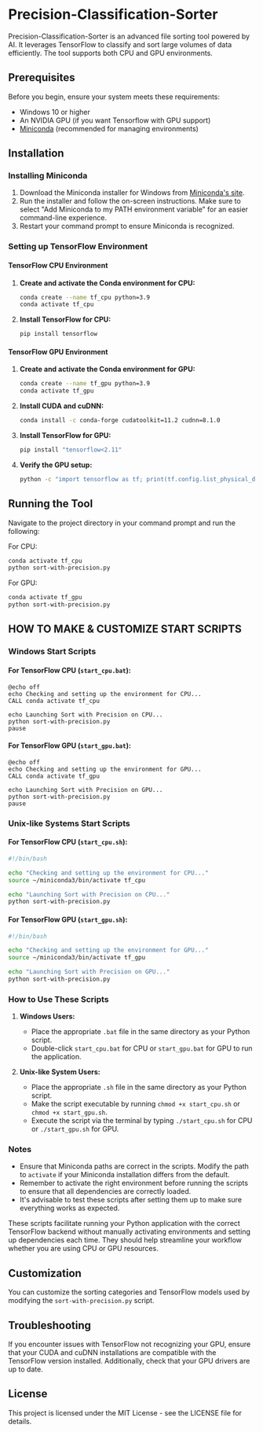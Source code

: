 # Precision-Classification-Sorter

Precision-Classification-Sorter is an advanced file sorting tool powered by AI. It leverages TensorFlow to classify and sort large volumes of data efficiently. The tool supports both CPU and GPU environments.

## Prerequisites

Before you begin, ensure your system meets these requirements:
- Windows 10 or higher
- An NVIDIA GPU (if you want Tensorflow with GPU support)
- [Miniconda](https://docs.conda.io/en/latest/miniconda.html) (recommended for managing environments)

## Installation

### Installing Miniconda

1. Download the Miniconda installer for Windows from [Miniconda's site](https://docs.conda.io/en/latest/miniconda.html).
2. Run the installer and follow the on-screen instructions. Make sure to select "Add Miniconda to my PATH environment variable" for an easier command-line experience.
3. Restart your command prompt to ensure Miniconda is recognized.

### Setting up TensorFlow Environment

#### TensorFlow CPU Environment

1. **Create and activate the Conda environment for CPU:**
   ```bash
   conda create --name tf_cpu python=3.9
   conda activate tf_cpu
   ```
2. **Install TensorFlow for CPU:**
   ```bash
   pip install tensorflow
   ```

#### TensorFlow GPU Environment

1. **Create and activate the Conda environment for GPU:**
   ```bash
   conda create --name tf_gpu python=3.9
   conda activate tf_gpu
   ```

2. **Install CUDA and cuDNN:**
   ```bash
   conda install -c conda-forge cudatoolkit=11.2 cudnn=8.1.0
   ```

3. **Install TensorFlow for GPU:**
   ```bash
   pip install "tensorflow<2.11"
   ```

4. **Verify the GPU setup:**
   ```bash
   python -c "import tensorflow as tf; print(tf.config.list_physical_devices('GPU'))"
   ```

## Running the Tool

Navigate to the project directory in your command prompt and run the following:

For CPU:
```bash
conda activate tf_cpu
python sort-with-precision.py
```

For GPU:
```bash
conda activate tf_gpu
python sort-with-precision.py
```

## HOW TO MAKE & CUSTOMIZE START SCRIPTS

### Windows Start Scripts

#### For TensorFlow CPU (`start_cpu.bat`):
```batch
@echo off
echo Checking and setting up the environment for CPU...
CALL conda activate tf_cpu

echo Launching Sort with Precision on CPU...
python sort-with-precision.py
pause
```

#### For TensorFlow GPU (`start_gpu.bat`):
```batch
@echo off
echo Checking and setting up the environment for GPU...
CALL conda activate tf_gpu

echo Launching Sort with Precision on GPU...
python sort-with-precision.py
pause
```

### Unix-like Systems Start Scripts

#### For TensorFlow CPU (`start_cpu.sh`):
```bash
#!/bin/bash

echo "Checking and setting up the environment for CPU..."
source ~/miniconda3/bin/activate tf_cpu

echo "Launching Sort with Precision on CPU..."
python sort-with-precision.py
```

#### For TensorFlow GPU (`start_gpu.sh`):
```bash
#!/bin/bash

echo "Checking and setting up the environment for GPU..."
source ~/miniconda3/bin/activate tf_gpu

echo "Launching Sort with Precision on GPU..."
python sort-with-precision.py
```

### How to Use These Scripts

1. **Windows Users:**
   - Place the appropriate `.bat` file in the same directory as your Python script.
   - Double-click `start_cpu.bat` for CPU or `start_gpu.bat` for GPU to run the application.

2. **Unix-like System Users:**
   - Place the appropriate `.sh` file in the same directory as your Python script.
   - Make the script executable by running `chmod +x start_cpu.sh` or `chmod +x start_gpu.sh`.
   - Execute the script via the terminal by typing `./start_cpu.sh` for CPU or `./start_gpu.sh` for GPU.

### Notes
- Ensure that Miniconda paths are correct in the scripts. Modify the path to `activate` if your Miniconda installation differs from the default.
- Remember to activate the right environment before running the scripts to ensure that all dependencies are correctly loaded.
- It's advisable to test these scripts after setting them up to make sure everything works as expected.

These scripts facilitate running your Python application with the correct TensorFlow backend without manually activating environments and setting up dependencies each time. They should help streamline your workflow whether you are using CPU or GPU resources.

## Customization

You can customize the sorting categories and TensorFlow models used by modifying the `sort-with-precision.py` script.

## Troubleshooting

If you encounter issues with TensorFlow not recognizing your GPU, ensure that your CUDA and cuDNN installations are compatible with the TensorFlow version installed. Additionally, check that your GPU drivers are up to date.

## License

This project is licensed under the MIT License - see the LICENSE file for details.